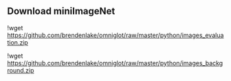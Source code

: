 ## Download miniImageNet
!wget https://github.com/brendenlake/omniglot/raw/master/python/images_evaluation.zip

!wget https://github.com/brendenlake/omniglot/raw/master/python/images_background.zip
